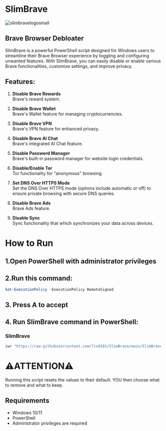 # SlimBrave
![slimbravelogosmall](https://github.com/user-attachments/assets/3e90a996-a74a-4ca1-bea6-0869275bab58)


## Brave Browser Debloater

SlimBrave is a powerful PowerShell script designed for Windows users to streamline their Brave Browser experience by toggling and configuring unwanted features. With SlimBrave, you can easily disable or enable various Brave functionalities, customize settings, and improve privacy.

## Features:
1. **Disable Brave Rewards**  
   Brave's reward system.

2. **Disable Brave Wallet**  
   Brave's Wallet feature for managing cryptocurrencies.

3. **Disable Brave VPN**  
   Brave's VPN feature for enhanced privacy.

4. **Disable Brave AI Chat**  
   Brave's integrated AI Chat feature.

5. **Disable Password Manager**  
   Brave's built-in password manager for website login credentials.

6. **Disable/Enable Tor**  
   Tor functionality for "anonymous" browsing.

7. **Set DNS Over HTTPS Mode**  
   Set the DNS Over HTTPS mode (options include automatic or off) to ensure private browsing with secure DNS queries.

8. **Disable Brave Ads**  
   Brave Ads feature.

9. **Disable Sync**  
   Sync functionality that which synchronizes your data across devices.

# How to Run
## 1.Open PowerShell with administrator privileges

## 2.Run this command:
```ps1
Set-ExecutionPolicy -ExecutionPolicy RemoteSigned
```
## 3. Press A to accept

## 4. Run SlimBrave command in PowerShell:

### SlimBrave
```ps1
iwr "https://raw.githubusercontent.com/ltx0101/SlimBrave/main/SlimBrave.ps1" -OutFile "SlimBrave.ps1"; .\SlimBrave.ps1
```
# ⚠️ATTENTION⚠️
Running this script resets the values to their default. YOU then choose what to remove and what to keep.
## Requirements

- Windows 10/11
- PowerShell
- Administrator privileges are required
